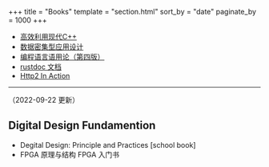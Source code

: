 +++
title = "Books"
template = "section.html"
sort_by = "date"
paginate_by = 1000
+++


- [高效利用现代C++](https://cntransgroup.github.io/EffectiveModernCppChinese/)
- [数据密集型应用设计](https://wendajiang.github.io/DesigningDataIntensiveApplications/)
- [编程语言语用论（第四版）](https://cntransgroup.github.io/programming_language_pragmatics_4th/)
- [rustdoc 文档](https://rustwiki.org/zh-CN/rustdoc/)
- [Http2 In Action](https://cntransgroup.github.io/http2ia)

----
（2022-09-22 更新）
## Digital Design Fundamention
- Degital Design: Principle and Practices [school book]
- FPGA 原理与结构
    FPGA 入门书